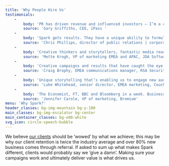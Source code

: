 ```yaml
---
title: 'Why People Hire Us'
testimonials:
    -
        body: 'PR has driven revenue and influenced investors – I’m a convert'
        source: 'Gary Griffiths, CEO, iPass '
    -
        body: 'Spark gets results. They have a unique ability to formulate engaging content that helps influence public policy and drive amazing coverage'
        source: 'Chris Phillips, director of public relations | corporate communications, ViaSat '
    -
        body: 'Creative thinkers and storytellers, fantastic media reach and great results - that''s why we''ve worked with Spark for over a decade'
        source: 'Mette Krogh, VP of marketing EMEA and APAC, JDA Software'
    -
        body: 'Creative campaigns and results that have caught the eye of the board and prospects alike'
        source: 'Craig Brophy, EMEA communications manager, RSA Security'
    -
        body: 'Unique storytelling that’s enabling us to engage new audiences'
        source: 'Luke Whitehead, senior director, EMEA marketing, Couchbase'
    -
        body: 'The Economist, FT, BBC and Bloomberg in a week. Business-changing results that continue to drive leads'
        source: 'Jennifer Carole, VP of marketing, Bromium'
menu: 'Why Spark?'
header_classes: bg-img-mountain bg-y-100
main_classes: bg-img-escalator bg-center
main_container_classes: bg-o80-white
svg_icon: circle-speech-bubble
---
```


We believe [our clients](/clients) should be ‘wowed’ by what we achieve; this may be why our client retention is twice the industry average and over 80% new business comes through referral. If asked to sum up what makes Spark different, clients would probably say we ‘give a damn’. Making sure your campaigns work and ultimately deliver value is what drives us.

